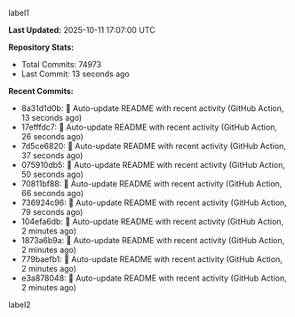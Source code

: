 
label1 
<!-- ACTIVITY_START -->
**Last Updated:** 2025-10-11 17:07:00 UTC

**Repository Stats:**
- Total Commits: 74973
- Last Commit: 13 seconds ago

**Recent Commits:**
- 8a31d1d0b: 🤖 Auto-update README with recent activity (GitHub Action, 13 seconds ago)
- 17efffdc7: 🤖 Auto-update README with recent activity (GitHub Action, 26 seconds ago)
- 7d5ce6820: 🤖 Auto-update README with recent activity (GitHub Action, 37 seconds ago)
- 075910db5: 🤖 Auto-update README with recent activity (GitHub Action, 50 seconds ago)
- 70811bf88: 🤖 Auto-update README with recent activity (GitHub Action, 66 seconds ago)
- 736924c96: 🤖 Auto-update README with recent activity (GitHub Action, 79 seconds ago)
- 104efa6db: 🤖 Auto-update README with recent activity (GitHub Action, 2 minutes ago)
- 1873a6b9a: 🤖 Auto-update README with recent activity (GitHub Action, 2 minutes ago)
- 779baefb1: 🤖 Auto-update README with recent activity (GitHub Action, 2 minutes ago)
- e3a878048: 🤖 Auto-update README with recent activity (GitHub Action, 2 minutes ago)
<!-- ACTIVITY_END -->

label2
